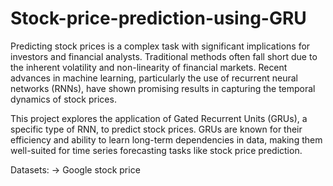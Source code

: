 # Stock-price-prediction-using-GRU

Predicting stock prices is a complex task with significant implications for investors and financial analysts. Traditional methods often fall short due to the inherent volatility and non-linearity of financial markets. Recent advances in machine learning, particularly the use of recurrent neural networks (RNNs), have shown promising results in capturing the temporal dynamics of stock prices.

This project explores the application of Gated Recurrent Units (GRUs), a specific type of RNN, to predict stock prices. GRUs are known for their efficiency and ability to learn long-term dependencies in data, making them well-suited for time series forecasting tasks like stock price prediction.


Datasets:
-> Google stock price
